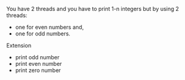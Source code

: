 You have 2 threads and you have to print 1-n integers but by using 2 threads:
- one for even numbers and,
- one for odd numbers.


Extension
- print odd number
- print even number
- print zero number